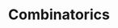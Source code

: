 ---
layout: posts_by_category
categories: combinatorics
title: Combinatorics
permalink: /category/combinatorics
---